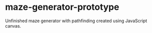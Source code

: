# maze-generator-prototype
Unfinished maze generator with pathfinding created using JavaScript canvas.
